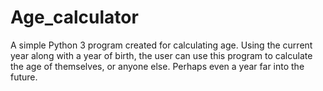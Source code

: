 # Age_calculator
A simple Python 3 program created for calculating age. Using the current year along with a year of birth, the user can use this program to calculate the age of themselves, or anyone else. Perhaps even a year far into the future.
